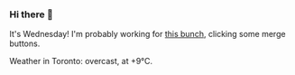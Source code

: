 ### Hi there :wave:

It's Wednesday! I'm probably working for [this bunch](https://github.com/kohofinancial), clicking some merge buttons.

Weather in Toronto: overcast, at +9°C.
